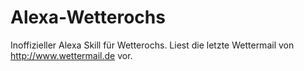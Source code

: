 # Alexa-Wetterochs
Inoffizieller Alexa Skill für Wetterochs.  Liest die letzte Wettermail von http://www.wettermail.de vor.
